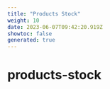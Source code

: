 ```yaml
---
title: "Products Stock"
weight: 10
date: 2023-06-07T09:42:20.919Z
showtoc: false
generated: true
---
```

<!-- This file was generated from the Vendure source. Do not modify. Instead, re-run the "docs:build" script -->


# products-stock